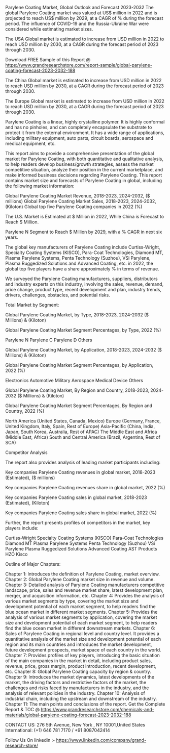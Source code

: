 Parylene Coating Market, Global Outlook and Forecast 2023-2032
The global Parylene Coating market was valued at US$ million in 2022 and is projected to reach US$ million by 2029, at a CAGR of % during the forecast period. The influence of COVID-19 and the Russia-Ukraine War were considered while estimating market sizes.

The USA Global market is estimated to increase from USD million in 2022 to reach USD million by 2030, at a CAGR during the forecast period of 2023 through 2030.

Download FREE Sample of this Report @ https://www.grandresearchstore.com/report-sample/global-parylene-coating-forecast-2023-2032-188

The China Global market is estimated to increase from USD million in 2022 to reach USD million by 2030, at a CAGR during the forecast period of 2023 through 2030.

The Europe Global market is estimated to increase from USD million in 2022 to reach USD million by 2030, at a CAGR during the forecast period of 2023 through 2030.

Parylene Coating is a linear, highly crystalline polymer. It is highly conformal and has no pinholes, and can completely encapsulate the substrate to protect it from the external environment. It has a wide range of applications, including military equipment, auto parts, circuit boards, aerospace and medical equipment, etc.

This report aims to provide a comprehensive presentation of the global market for Parylene Coating, with both quantitative and qualitative analysis, to help readers develop business/growth strategies, assess the market competitive situation, analyze their position in the current marketplace, and make informed business decisions regarding Parylene Coating. This report contains market size and forecasts of Parylene Coating in global, including the following market information:

Global Parylene Coating Market Revenue, 2018-2023, 2024-2032, ($ millions)
Global Parylene Coating Market Sales, 2018-2023, 2024-2032, (Kiloton)
Global top five Parylene Coating companies in 2022 (%)

The U.S. Market is Estimated at $ Million in 2022, While China is Forecast to Reach $ Million.

Parylene N Segment to Reach $ Million by 2029, with a % CAGR in next six years.

The global key manufacturers of Parylene Coating include Curtiss-Wright, Specialty Coating Systems (KISCO), Para-Coat Technologies, Diamond MT, Plasma Parylene Systems, Penta Technology (Suzhou), VSi Parylene, Plasma Ruggedized Solutions and Advanced Coating, etc. in 2022, the global top five players have a share approximately % in terms of revenue.

We surveyed the Parylene Coating manufacturers, suppliers, distributors and industry experts on this industry, involving the sales, revenue, demand, price change, product type, recent development and plan, industry trends, drivers, challenges, obstacles, and potential risks.

Total Market by Segment:

Global Parylene Coating Market, by Type, 2018-2023, 2024-2032 ($ Millions) & (Kiloton)

Global Parylene Coating Market Segment Percentages, by Type, 2022 (%)

Parylene N
Parylene C
Parylene D
Others

Global Parylene Coating Market, by Application, 2018-2023, 2024-2032 ($ Millions) & (Kiloton)

Global Parylene Coating Market Segment Percentages, by Application, 2022 (%)

Electronics
Automotive
Military
Aerospace
Medical Device
Others

Global Parylene Coating Market, By Region and Country, 2018-2023, 2024-2032 ($ Millions) & (Kiloton)

Global Parylene Coating Market Segment Percentages, By Region and Country, 2022 (%)

North America (United States, Canada, Mexico)
Europe (Germany, France, United Kingdom, Italy, Spain, Rest of Europe)
Asia-Pacific (China, India, Japan, South Korea, Australia, Rest of APAC)
The Middle East and Africa (Middle East, Africa)
South and Central America (Brazil, Argentina, Rest of SCA)

Competitor Analysis

The report also provides analysis of leading market participants including:

Key companies Parylene Coating revenues in global market, 2018-2023 (Estimated), ($ millions)

Key companies Parylene Coating revenues share in global market, 2022 (%)

Key companies Parylene Coating sales in global market, 2018-2023 (Estimated), (Kiloton)

Key companies Parylene Coating sales share in global market, 2022 (%)

Further, the report presents profiles of competitors in the market, key players include:

Curtiss-Wright
Specialty Coating Systems (KISCO)
Para-Coat Technologies
Diamond MT
Plasma Parylene Systems
Penta Technology (Suzhou)
VSi Parylene
Plasma Ruggedized Solutions
Advanced Coating
AST Products
HZO
Kisco

Outline of Major Chapters:

Chapter 1: Introduces the definition of Parylene Coating, market overview.
Chapter 2: Global Parylene Coating market size in revenue and volume.
Chapter 3: Detailed analysis of Parylene Coating manufacturers competitive landscape, price, sales and revenue market share, latest development plan, merger, and acquisition information, etc.
Chapter 4: Provides the analysis of various market segments by type, covering the market size and development potential of each market segment, to help readers find the blue ocean market in different market segments.
Chapter 5: Provides the analysis of various market segments by application, covering the market size and development potential of each market segment, to help readers find the blue ocean market in different downstream markets.
Chapter 6: Sales of Parylene Coating in regional level and country level. It provides a quantitative analysis of the market size and development potential of each region and its main countries and introduces the market development, future development prospects, market space of each country in the world.
Chapter 7: Provides profiles of key players, introducing the basic situation of the main companies in the market in detail, including product sales, revenue, price, gross margin, product introduction, recent development, etc.
Chapter 8: Global Parylene Coating capacity by region & country.
Chapter 9: Introduces the market dynamics, latest developments of the market, the driving factors and restrictive factors of the market, the challenges and risks faced by manufacturers in the industry, and the analysis of relevant policies in the industry.
Chapter 10: Analysis of industrial chain, including the upstream and downstream of the industry.
Chapter 11: The main points and conclusions of the report.
Get the Complete Report & TOC @ https://www.grandresearchstore.com/chemicals-and-materials/global-parylene-coating-forecast-2023-2032-188

CONTACT US:
276 5th Avenue, New York , NY 10001,United States
International: (+1) 646 781 7170 / +91 8087042414

Follow Us On linkedin :- https://www.linkedin.com/company/grand-research-store/
